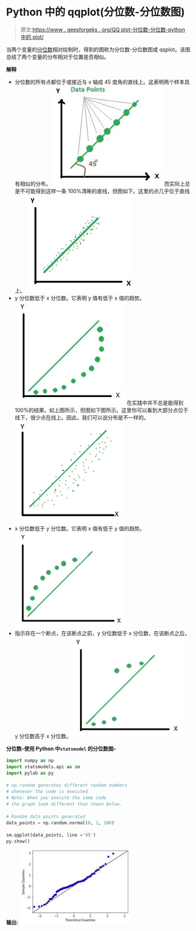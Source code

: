 # Python 中的 qqplot(分位数-分位数图)

> 原文:[https://www . geesforgeks . org/QQ plot-分位数-分位数-python 中的 plot/](https://www.geeksforgeeks.org/qqplot-quantile-quantile-plot-in-python/)

当两个变量的[分位数](https://en.wikipedia.org/wiki/Quantile)相对绘制时，得到的图称为分位数-分位数图或 qqplot。该图总结了两个变量的分布相对于位置是否相似。

**解释**

*   分位数的所有点都位于或接近与 x 轴成 45 度角的直线上。这表明两个样本具有相似的分布。
    ![](img/d5496e50282fa2d3b9078862601baf56.png)
    而实际上总是不可能得到这样一条 100%清晰的直线，但图如下。这里的点几乎位于直线上。
    ![](img/caec1bf7a59d1667606f0e3a3c8665ac.png)
*   y 分位数低于 x 分位数。它表明 y 值有低于 x 值的趋势。
    ![](img/9ed8a85169f4a870192313d5cf2000be.png)
    在实践中并不总是能得到 100%的结果，如上图所示，但图如下图所示。这里你可以看到大部分点位于线下，很少点在线上。因此，我们可以说分布是不一样的。
    ![](img/6ff4fd0ed867103c59271510d8a7515c.png)
*   x 分位数低于 y 分位数。它表明 x 值有低于 y 值的趋势。
    ![](img/ab97e36d149ddab872684c44c209345f.png)
*   指示存在一个断点，在该断点之前，y 分位数低于 x 分位数，在该断点之后，y 分位数高于 x 分位数。
    ![](img/bd5deb8ef2ed8cd61e8b9573dae7cb94.png)

**分位数–使用 Python 中`statsmodel` 的分位数图–**

```py
import numpy as np
import statsmodels.api as sm
import pylab as py

# np.random generates different random numbers
# whenever the code is executed
# Note: When you execute the same code 
# the graph look different than shown below.

# Random data points generated
data_points = np.random.normal(0, 1, 100)    

sm.qqplot(data_points, line ='45')
py.show()
```

**输出:**
![](img/abcc94751ce5176c7650ef159da03a51.png)